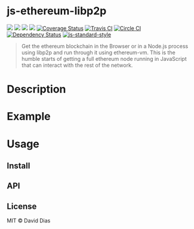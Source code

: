 js-ethereum-libp2p
==================

[![](https://img.shields.io/badge/made%20by-Protocol%20Labs-blue.svg?style=flat-square)](http://ipn.io)
[![](https://img.shields.io/badge/project-IPFS-blue.svg?style=flat-square)](http://ipfs.io/)
[![](https://img.shields.io/badge/freenode-%23ipfs-blue.svg?style=flat-square)](http://webchat.freenode.net/?channels=%23ipfs)
[![](https://img.shields.io/badge/freenode-%23ethereumjs-blue.svg?style=flat-square)](http://webchat.freenode.net/?channels=%23ethereumjs)
[![Coverage Status](https://coveralls.io/repos/github/diasdavid/js-ethereum-libp2p/badge.svg?branch=master)](https://coveralls.io/github/diasdavid/js-ethereum-libp2p?branch=master)
[![Travis CI](https://travis-ci.org/diasdavid/js-ethereum-libp2p.svg?branch=master)](https://travis-ci.org/diasdavid/js-ethereum-libp2p)
[![Circle CI](https://circleci.com/gh/diasdavid/js-ethereum-libp2p.svg?style=svg)](https://circleci.com/gh/diasdavid/js-ethereum-libp2p)
[![Dependency Status](https://david-dm.org/diasdavid/js-ethereum-libp2p.svg?style=flat-square)](https://david-dm.org/diasdavid/js-ethereum-libp2p)
[![js-standard-style](https://img.shields.io/badge/code%20style-standard-brightgreen.svg?style=flat-square)](https://github.com/feross/standard)

> Get the ethereum blockchain in the Browser or in a Node.js process using libp2p and run through it using ethereum-vm. This is the humble starts of getting a full ethereum node running in JavaScript that can interact with the rest of the network.

# Description

# Example

# Usage

## Install

## API

## License

MIT © David Dias
